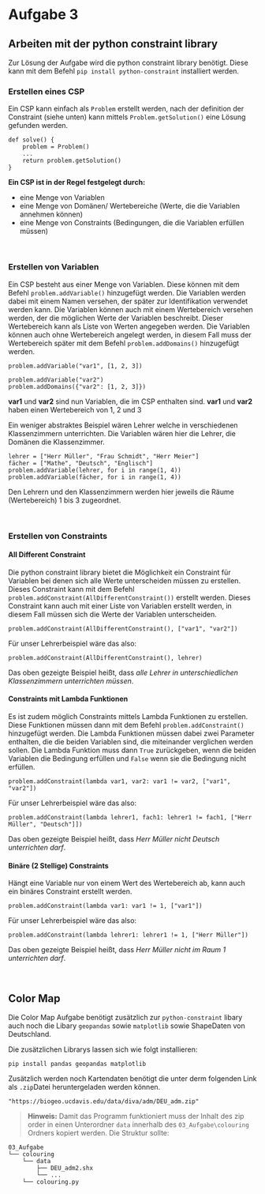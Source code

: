 # Aufgabe 3

## Arbeiten mit der python constraint library

Zur Lösung der Aufgabe wird die python constraint library benötigt. Diese kann mit dem Befehl `pip install python-constraint` installiert werden.

### Erstellen eines CSP

Ein CSP kann einfach als `Problem` erstellt werden, nach der definition der Constraint (siehe unten) kann mittels `Problem.getSolution()` eine Lösung gefunden werden.

    def solve() {
        problem = Problem()
        ...
        return problem.getSolution()
    }
    
**Ein CSP ist in der Regel festgelegt durch:**
  - eine Menge von Variablen
  - eine Menge von Domänen/ Wertebereiche (Werte, die die Variablen annehmen können)
  - eine Menge von Constraints (Bedingungen, die die Variablen erfüllen müssen)

<br>

### Erstellen von Variablen

Ein CSP besteht aus einer Menge von Variablen. Diese können mit dem Befehl `problem.addVariable()` hinzugefügt werden. Die Variablen werden dabei mit einem Namen versehen, der später zur Identifikation verwendet werden kann. Die Variablen können auch mit einem Wertebereich versehen werden, der die möglichen Werte der Variablen beschreibt. Dieser Wertebereich kann als Liste von Werten angegeben werden. Die Variablen können auch ohne Wertebereich angelegt werden, in diesem Fall muss der Wertebereich später mit dem Befehl `problem.addDomains()` hinzugefügt werden.

    problem.addVariable("var1", [1, 2, 3])
    
    problem.addVariable("var2")
    problem.addDomains({"var2": [1, 2, 3]})
    
**var1** und **var2** sind nun Variablen, die im CSP enthalten sind. **var1** und **var2** haben einen Wertebereich von 1, 2 und 3

Ein weniger abstraktes Beispiel wären Lehrer welche in verschiedenen Klassenzimmern unterrichten. Die Variablen wären hier die Lehrer, die Domänen die Klassenzimmer.

    lehrer = ["Herr Müller", "Frau Schmidt", "Herr Meier"]
    fächer = ["Mathe", "Deutsch", "Englisch"]
    problem.addVariable(lehrer, for i in range(1, 4))
    problem.addVariable(fächer, for i in range(1, 4))
    
Den Lehrern und den Klassenzimmern werden hier jeweils die Räume (Wertebereich) 1 bis 3 zugeordnet.

<br>

### Erstellen von Constraints

#### All Different Constraint

Die python constraint library bietet die Möglichkeit ein Constraint für Variablen bei denen sich alle Werte unterscheiden müssen zu erstellen. Dieses Constraint kann mit dem Befehl `problem.addConstraint(AllDifferentConstraint())` erstellt werden. Dieses Constraint kann auch mit einer Liste von Variablen erstellt werden, in diesem Fall müssen sich die Werte der Variablen unterscheiden.

    problem.addConstraint(AllDifferentConstraint(), ["var1", "var2"])
    
Für unser Lehrerbeispiel wäre das also:

    problem.addConstraint(AllDifferentConstraint(), lehrer)
    
Das oben gezeigte Beispiel heißt, dass *alle Lehrer in unterschiedlichen Klassenzimmern unterrichten müssen*.

#### Constraints mit Lambda Funktionen

Es ist zudem möglich Constraints mittels Lambda Funktionen zu erstellen. Diese Funktionen müssen dann mit dem Befehl `problem.addConstraint()` hinzugefügt werden. Die Lambda Funktionen müssen dabei zwei Parameter enthalten, die die beiden Variablen sind, die miteinander verglichen werden sollen. Die Lambda Funktion muss dann `True` zurückgeben, wenn die beiden Variablen die Bedingung erfüllen und `False` wenn sie die Bedingung nicht erfüllen.

    problem.addConstraint(lambda var1, var2: var1 != var2, ["var1", "var2"])
    
Für unser Lehrerbeispiel wäre das also:

    problem.addConstraint(lambda lehrer1, fach1: lehrer1 != fach1, ["Herr Müller", "Deutsch"]])
    
Das oben gezeigte Beispiel heißt, dass *Herr Müller nicht Deutsch unterrichten darf*.


#### Binäre (2 Stellige) Constraints

Hängt eine Variable nur von einem Wert des Wertebereich ab, kann auch ein binäres Constraint erstellt werden.

    problem.addConstraint(lambda var1: var1 != 1, ["var1"])

Für unser Lehrerbeispiel wäre das also:

    problem.addConstraint(lambda lehrer1: lehrer1 != 1, ["Herr Müller"])
    
Das oben gezeigte Beispiel heißt, dass *Herr Müller nicht im Raum 1 unterrichten darf*.

<br>

## Color Map

Die Color Map Aufgabe benötigt zusätzlich zur `python-constraint` libary auch noch die Libary `geopandas` sowie `matplotlib` sowie ShapeDaten von Deutschland.

Die zusätzlichen Librarys lassen sich wie folgt installieren:

    pip install pandas geopandas matplotlib
    
Zusätzlich werden noch Kartendaten benötigt die unter derm folgenden Link als `.zip`Datei heruntergeladen werden können.

    "https://biogeo.ucdavis.edu/data/diva/adm/DEU_adm.zip"
    
> **Hinweis:** Damit das Programm funktioniert muss der Inhalt des zip order in einen Unterordner `data` innerhalb des `03_Aufgabe\colouring` Ordners kopiert werden. Die Struktur sollte:

    03_Aufgabe
    └── colouring
        └── data
            ├── DEU_adm2.shx
            └── ...
        └── colouring.py

    